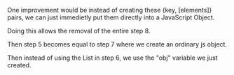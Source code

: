 One improvement would be instead of creating these {key, [elements]} pairs, we can just immedietly put them directly into a JavaScript Object.

Doing this allows the removal of the entire step 8.

Then step 5 becomes equal to step 7 where we create an ordinary js object. 

Then instead of using the List in step 6, we use the "obj" variable we just created. 

